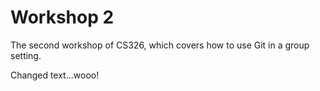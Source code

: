 # Workshop 2

The second workshop of CS326, which covers how to use Git in a group setting.

Changed text...wooo!
